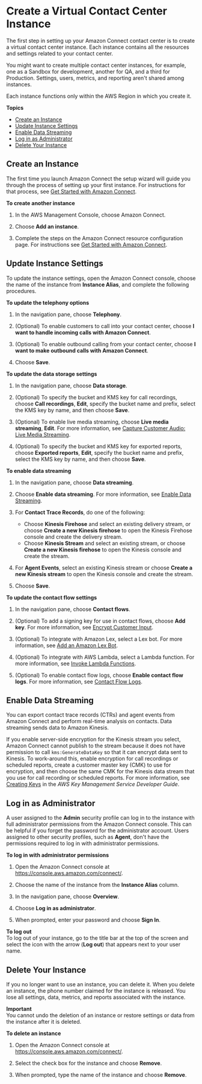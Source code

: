 # Create a Virtual Contact Center Instance<a name="amazon-connect-instances"></a>

The first step in setting up your Amazon Connect contact center is to create a virtual contact center instance\. Each instance contains all the resources and settings related to your contact center\. 

You might want to create multiple contact center instances, for example, one as a Sandbox for development, another for QA, and a third for Production\. Settings, users, metrics, and reporting aren't shared among instances\.

Each instance functions only within the AWS Region in which you create it\.

**Topics**
+ [Create an Instance](#create-connect-instance)
+ [Update Instance Settings](#update-instance-settings)
+ [Enable Data Streaming](#data-streaming)
+ [Log in as Administrator](#log-in-as-admin)
+ [Delete Your Instance](#delete-connect-instance)

## Create an Instance<a name="create-connect-instance"></a>

The first time you launch Amazon Connect the setup wizard will guide you through the process of setting up your first instance\. For instructions for that process, see [Get Started with Amazon Connect](amazon-connect-get-started.md)\.

**To create another instance**

1. In the AWS Management Console, choose Amazon Connect\.

1. Choose **Add an instance**\.

1. Complete the steps on the Amazon Connect resource configuration page\. For instructions see [Get Started with Amazon Connect](amazon-connect-get-started.md)\.

## Update Instance Settings<a name="update-instance-settings"></a>

To update the instance settings, open the Amazon Connect console, choose the name of the instance from **Instance Alias**, and complete the following procedures\.

**To update the telephony options**

1. In the navigation pane, choose **Telephony**\.

1. \(Optional\) To enable customers to call into your contact center, choose **I want to handle incoming calls with Amazon Connect**\.

1. \(Optional\) To enable outbound calling from your contact center, choose **I want to make outbound calls with Amazon Connect**\.

1. Choose **Save**\.

**To update the data storage settings**

1. In the navigation pane, choose **Data storage**\.

1. \(Optional\) To specify the bucket and KMS key for call recordings, choose **Call recordings**, **Edit**, specify the bucket name and prefix, select the KMS key by name, and then choose **Save**\.

1. \(Optional\) To enable live media streaming, choose **Live media streaming**, **Edit**\. For more information, see [Capture Customer Audio: Live Media Streaming](customer-voice-streams.md)\.

1. \(Optional\) To specify the bucket and KMS key for exported reports, choose **Exported reports**, **Edit**, specify the bucket name and prefix, select the KMS key by name, and then choose **Save**\.

**To enable data streaming**

1. In the navigation pane, choose **Data streaming**\.

1. Choose **Enable data streaming**\. For more information, see [Enable Data Streaming](#data-streaming)\.

1. For **Contact Trace Records**, do one of the following:
   + Choose **Kinesis Firehose** and select an existing delivery stream, or choose **Create a new Kinesis firehose** to open the Kinesis Firehose console and create the delivery stream\.
   + Choose **Kinesis Stream** and select an existing stream, or choose **Create a new Kinesis firehose** to open the Kinesis console and create the stream\.

1. For **Agent Events**, select an existing Kinesis stream or choose **Create a new Kinesis stream** to open the Kinesis console and create the stream\.

1. Choose **Save**\.

**To update the contact flow settings**

1. In the navigation pane, choose **Contact flows**\.

1. \(Optional\) To add a signing key for use in contact flows, choose **Add key**\. For more information, see [Encrypt Customer Input](contact-flow-keys.md)\.

1. \(Optional\) To integrate with Amazon Lex, select a Lex bot\. For more information, see [Add an Amazon Lex Bot](amazon-lex.md)\.

1. \(Optional\) To integrate with AWS Lambda, select a Lambda function\. For more information, see [Invoke Lambda Functions](connect-lambda-functions.md)\.

1. \(Optional\) To enable contact flow logs, choose **Enable contact flow logs**\. For more information, see [Contact Flow Logs](contact-flow-logs.md)\.

## Enable Data Streaming<a name="data-streaming"></a>

You can export contact trace records \(CTRs\) and agent events from Amazon Connect and perform real\-time analysis on contacts\. Data streaming sends data to Amazon Kinesis\.

If you enable server\-side encryption for the Kinesis stream you select, Amazon Connect cannot publish to the stream because it does not have permission to call `kms:GenerateDataKey` so that it can encrypt data sent to Kinesis\. To work\-around this, enable encryption for call recordings or scheduled reports, create a customer master key \(CMK\) to use for encryption, and then choose the same CMK for the Kinesis data stream that you use for call recording or scheduled reports\. For more information, see [Creating Keys](https://docs.aws.amazon.com/kms/latest/developerguide/create-keys.html) in the *AWS Key Management Service Developer Guide*\.

## Log in as Administrator<a name="log-in-as-admin"></a>

A user assigned to the **Admin** security profile can log in to the instance with full administrator permissions from the Amazon Connect console\. This can be helpful if you forget the password for the administrator account\. Users assigned to other security profiles, such as **Agent**, don't have the permissions required to log in with administrator permissions\.

**To log in with administrator permissions**

1. Open the Amazon Connect console at [https://console\.aws\.amazon\.com/connect/](https://console.aws.amazon.com/connect/)\.

1. Choose the name of the instance from the **Instance Alias** column\.

1. In the navigation pane, choose **Overview**\.

1. Choose **Log in as administrator**\.

1. When prompted, enter your password and choose **Sign In**\.

**To log out**  
To log out of your instance, go to the title bar at the top of the screen and select the icon with the arrow \(**Log out**\) that appears next to your user name\.

## Delete Your Instance<a name="delete-connect-instance"></a>

If you no longer want to use an instance, you can delete it\. When you delete an instance, the phone number claimed for the instance is released\. You lose all settings, data, metrics, and reports associated with the instance\.

**Important**  
You cannot undo the deletion of an instance or restore settings or data from the instance after it is deleted\.

**To delete an instance**

1. Open the Amazon Connect console at [https://console\.aws\.amazon\.com/connect/](https://console.aws.amazon.com/connect/)\.

1. Select the check box for the instance and choose **Remove**\.

1. When prompted, type the name of the instance and choose **Remove**\.